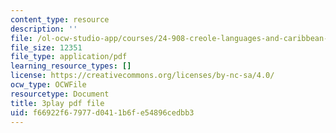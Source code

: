 ```yaml
---
content_type: resource
description: ''
file: /ol-ocw-studio-app/courses/24-908-creole-languages-and-caribbean-identities-spring-2017/f66922f67977d0411b6fe54896cedbb3_vHflY7UBg70.pdf
file_size: 12351
file_type: application/pdf
learning_resource_types: []
license: https://creativecommons.org/licenses/by-nc-sa/4.0/
ocw_type: OCWFile
resourcetype: Document
title: 3play pdf file
uid: f66922f6-7977-d041-1b6f-e54896cedbb3
---
```

